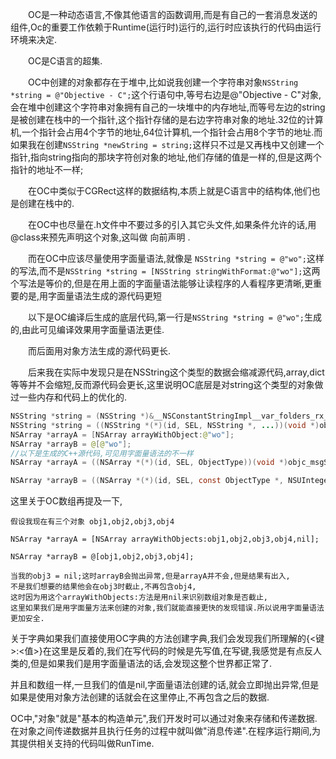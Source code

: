 &emsp;&emsp;OC是一种动态语言,不像其他语言的函数调用,而是有自己的一套消息发送的组件,Oc的重要工作依赖于Runtime(运行时)运行的,运行时应该执行的代码由运行环境来决定.

&emsp;&emsp;OC是C语言的超集.

&emsp;&emsp;OC中创建的对象都存在于堆中,比如说我创建一个字符串对象`NSString *string = @"Objective - C";`这个行语句中,等号右边是@"Objective - C"对象,会在堆中创建这个字符串对象拥有自己的一块堆中的内存地址,而等号左边的string是被创建在栈中的一个指针,这个指针存储的是右边字符串对象的地址.32位的计算机,一个指针会占用4个字节的地址,64位计算机,一个指针会占用8个字节的地址.而如果我在创建`NSString *newString = string;`这样只不过是又再栈中又创建一个指针,指向string指向的那块字符创对象的地址,他们存储的值是一样的,但是这两个指针的地址不一样;

&emsp;&emsp;在OC中类似于CGRect这样的数据结构,本质上就是C语言中的结构体,他们也是创建在栈中的.

&emsp;&emsp;在OC中也尽量在.h文件中不要过多的引入其它头文件,如果条件允许的话,用@class来预先声明这个对象,这叫做  向前声明  .

&emsp;&emsp;而在OC中应该尽量使用字面量语法,就像是 `NSString *string = @"wo";`这样的写法,而不是`NSString *string = [NSString stringWithFormat:@"wo"];`这两个写法是等价的,但是在用上面的字面量语法能够让读程序的人看程序更清晰,更重要的是,用字面量语法生成的源代码更短

&emsp;&emsp;以下是OC编译后生成的底层代码,第一行是`NSString *string = @"wo";`生成的,由此可见编译效果用字面量语法更佳.

&emsp;&emsp;而后面用对象方法生成的源代码更长.

&emsp;&emsp;后来我在实际中发现只是在NSString这个类型的数据会缩减源代码,array,dict等等并不会缩短,反而源代码会更长,这里说明OC底层是对string这个类型的对象做过一些内存和代码上的优化的.

```java
NSString *string = (NSString *)&__NSConstantStringImpl__var_folders_rx_l216t3ws3yv2b58z7dpkr8zr0000gn_T_main_eaaf03_mi_0;
NSString *string = ((NSString *(*)(id, SEL, NSString *, ...))(void *)objc_msgSend)((id)objc_getClass("NSString"), sel_registerName("stringWithFormat:"), (NSString *)&__NSConstantStringImpl__var_folders_rx_l216t3ws3yv2b58z7dpkr8zr0000gn_T_main_81564b_mi_0);
NSArray *arrayA = [NSArray arrayWithObject:@"wo"];
NSArray *arrayB = @[@"wo"];
//以下是生成的C++源代码,可见用字面量语法的不一样
NSArray *arrayA = ((NSArray *(*)(id, SEL, ObjectType))(void *)objc_msgSend)((id)objc_getClass("NSArray"), sel_registerName("arrayWithObject:"), (id)(NSString *)&__NSConstantStringImpl__var_folders_rx_l216t3ws3yv2b58z7dpkr8zr0000gn_T_main_7528cd_mi_0);

NSArray *arrayB = ((NSArray *(*)(id, SEL, const ObjectType *, NSUInteger))(void *)objc_msgSend)(objc_getClass("NSArray"), sel_registerName("arrayWithObjects:count:"), (const id *)__NSContainer_literal(1U, (NSString *)&__NSConstantStringImpl__var_folders_rx_l216t3ws3yv2b58z7dpkr8zr0000gn_T_main_7528cd_mi_1).arr, 1U);
```



这里关于OC数组再提及一下,

```objc
假设我现在有三个对象 obj1,obj2,obj3,obj4

NSArray *arrayA = [NSArray arrayWithObjects:obj1,obj2,obj3,obj4,nil];

NSArray *arrayB = @[obj1,obj2,obj3,obj4];

当我的obj3 = nil;这时arrayB会抛出异常,但是arrayA并不会,但是结果有出入,
不是我们想要的结果他会在obj3时截止,不再包含obj4,
这时因为用这个arrayWithObjects:方法是用nil来识别数组对象是否截止,
这里如果我们是用字面量方法来创建的对象,我们就能直接更快的发现错误.所以说用字面量语法更加安全.
```

关于字典如果我们直接使用OC字典的方法创建字典,我们会发现我们所理解的{<键>:<值>}在这里是反着的,我们在写代码的时候是先写值,在写键,我感觉是有点反人类的,但是如果我们是用字面量语法的话,会发现这整个世界都正常了.

并且和数组一样,一旦我们的值是nil,字面量语法创建的话,就会立即抛出异常,但是如果是使用对象方法创建的话就会在这里停止,不再包含之后的数据.

OC中,"对象"就是"基本的构造单元",我们开发时可以通过对象来存储和传递数据.在对象之间传递数据并且执行任务的过程中就叫做"消息传递".在程序运行期间,为其提供相关支持的代码叫做RunTime.
